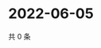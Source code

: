 # 2022-06-05

共 0 条

<!-- BEGIN WEIBO -->
<!-- 最后更新时间 Sun Jun 05 2022 11:06:57 GMT+0800 (China Standard Time) -->

<!-- END WEIBO -->
